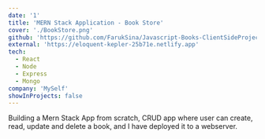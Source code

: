 ```yaml
---
date: '1'
title: 'MERN Stack Application - Book Store'
cover: './BookStore.png'
github: 'https://github.com/FarukSina/Javascript-Books-ClientSideProject'
external: 'https://eloquent-kepler-25b71e.netlify.app'
tech:
  - React
  - Node
  - Express
  - Mongo
company: 'MySelf'
showInProjects: false
---
```


Building a Mern Stack App from scratch, CRUD app where user can create, read, update and delete a book, and I have deployed it to a webserver.
